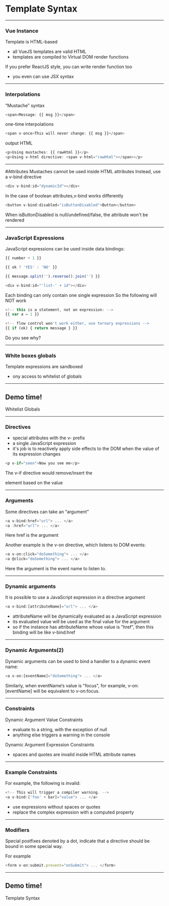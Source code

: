 # Template Syntax

---
### Vue Instance
Template is HTML-based
- all VueJS templates are valid HTML
- templates are compiled to Virtual DOM render functions


If you prefer ReactJS style, you can write render function too
- you even can use JSX syntax

---
### Interpolations

“Mustache” syntax 
```js
<span>Message: {{ msg }}</span>
```
one-time interpolations
```js
<span v-once>This will never change: {{ msg }}</span>
```
output HTML
```js
<p>Using mustaches: {{ rawHtml }}</p>
<p>Using v-html directive: <span v-html="rawHtml"></span></p>
```

---
#Attributes
Mustaches cannot be used inside HTML attributes
Instead, use a v-bind directive
```js
<div v-bind:id="dynamicId"></div>
```
In the case of boolean attributes,v-bind works differently
```js
<button v-bind:disabled="isButtonDisabled">Button</button>
```

When isButtonDisabled is null/undefined/false, the attribute won't be rendered

---
### JavaScript Expressions
JavaScript expressions can be used inside data bindings:
```js
{{ number + 1 }}

{{ ok ? 'YES' : 'NO' }}

{{ message.split('').reverse().join('') }}

<div v-bind:id="'list-' + id"></div>
```
Each binding can only contain one single expression
So the following will NOT work
```js
<!-- this is a statement, not an expression: -->
{{ var a = 1 }}

<!-- flow control won't work either, use ternary expressions -->
{{ if (ok) { return message } }}
```
Do you see why?

---
### White boxes globals
Template expressions are sandboxed
- ony access to whitelist of globals

---
<!-- .slide: data-background="url('images/demo.jpg')" data-background-size="cover" --> 
<!-- .slide: class="lab" -->
## Demo time!
Whitelist Globals

---
### Directives
- special attributes with the v- prefix
- a single JavaScript expression
- it's job is to reactively apply side effects to the DOM when the value of its expression changes

```js
<p v-if="seen">Now you see me</p>
```
The v-if directive would remove/insert the <p> element based on the value

---
### Arguments
Some directives can take an “argument”
```js
<a v-bind:href="url"> ... </a>
<a :href="url"> ... </a>
```
Here href is the argument

Another example is the v-on directive, which listens to DOM events:
```js
<a v-on:click="doSomething"> ... </a>
<a @click="doSomething"> ... </a>
```
Here the argument is the event name to listen to.

---
### Dynamic arguments
It is possible to use a JavaScript expression in a directive argument
```js
<a v-bind:[attributeName]="url"> ... </a>
```
- attributeName will be dynamically evaluated as a JavaScript expression
- its evaluated value will be used as the final value for the argument
- so if the instance has attributeName whose value is "href", then this binding will be like v-bind:href

---
### Dynamic Arguments(2)
Dynamic arguments can be used to bind a handler to a dynamic event name:
```js
<a v-on:[eventName]="doSomething"> ... </a>
```
Similarly, when eventName‘s value is "focus", for example, v-on:[eventName] will be equivalent to v-on:focus.

---
### Constraints
Dynamic Argument Value Constraints
- evaluate to a string, with the exception of null
- anything else triggers a warning in the console

Dynamic Argument Expression Constraints
- spaces and quotes are invalid inside HTML attribute names

---
### Example Constraints
For example, the following is invalid:
```js
<!-- This will trigger a compiler warning. -->
<a v-bind:['foo' + bar]="value"> ... </a>
```
- use expressions without spaces or quotes
- replace the complex expression with a computed property

---
### Modifiers
Special postfixes denoted by a dot, indicate that a directive should be bound in some special way. 

For example
```js
<form v-on:submit.prevent="onSubmit"> ... </form>
```

---
<!-- .slide: data-background="url('images/demo.jpg')" data-background-size="cover" --> 
<!-- .slide: class="lab" -->
## Demo time!
Template Syntax




